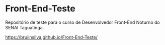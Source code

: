 # Front-End-Teste
Repositório de teste para o curso de Desenvolvedor Front-End Noturno do SENAI Taguatinga.

https://bruiinsilva.github.io/Front-End-Teste/
